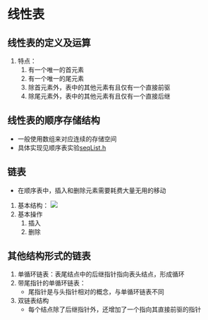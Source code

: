 # 线性表
## 线性表的定义及运算
1. 特点：
	1. 有一个唯一的首元素
	2. 有一个唯一的尾元素
	3. 除首元素外，表中的其他元素有且仅有一个直接前驱
	4. 除尾元素外，表中的其他元素有且仅有一个直接后继

## 线性表的顺序存储结构
- 一般使用数组来对应连续的存储空间
- 具体实现见顺序表实验[seqList.h](C:\Users\11146\OneDrive\coding\Homework\数据结构实验\顺序表实验\seqList.h)

## 链表
- 在顺序表中，插入和删除元素需要耗费大量无用的移动
1. 基本结构：
![](https://s2.loli.net/2022/07/04/B2JGovncEx4T5kN.png)
2. 基本操作
	1. 插入
	2. 删除

## 其他结构形式的链表
1. 单循环链表：表尾结点中的后继指针指向表头结点，形成循环
2. 带尾指针的单循环链表：
	- 尾指针是与头指针相对的概念，与单循环链表不同
3. 双链表结构
	- 每个结点除了后继指针外，还增加了一个指向其直接前驱的指针